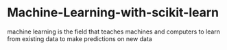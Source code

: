 # Machine-Learning-with-scikit-learn
machine learning is the field that teaches machines and computers to learn from existing data to make predictions on new data
